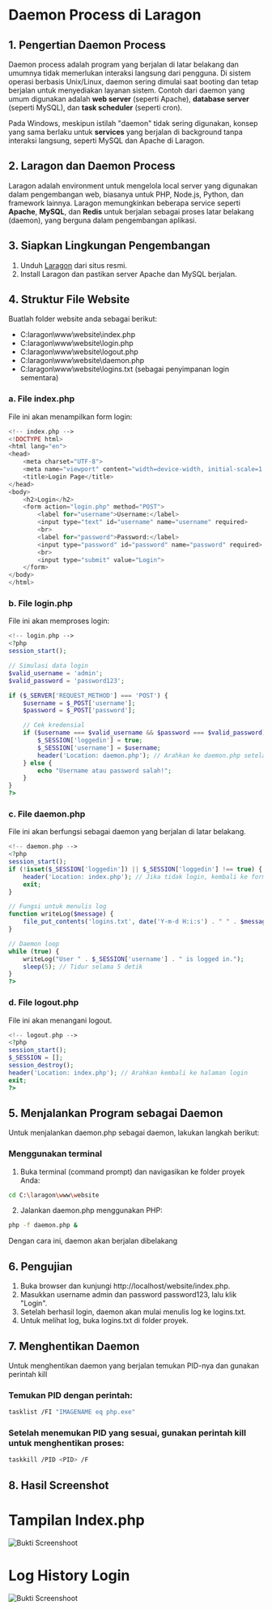 # Daemon Process di Laragon

## 1. Pengertian Daemon Process
Daemon process adalah program yang berjalan di latar belakang dan umumnya tidak memerlukan interaksi langsung dari pengguna. Di sistem operasi berbasis Unix/Linux, daemon sering dimulai saat booting dan tetap berjalan untuk menyediakan layanan sistem. Contoh dari daemon yang umum digunakan adalah **web server** (seperti Apache), **database server** (seperti MySQL), dan **task scheduler** (seperti cron).

Pada Windows, meskipun istilah "daemon" tidak sering digunakan, konsep yang sama berlaku untuk **services** yang berjalan di background tanpa interaksi langsung, seperti MySQL dan Apache di Laragon.

## 2. Laragon dan Daemon Process
Laragon adalah environment untuk mengelola local server yang digunakan dalam pengembangan web, biasanya untuk PHP, Node.js, Python, dan framework lainnya. Laragon memungkinkan beberapa service seperti **Apache**, **MySQL**, dan **Redis** untuk berjalan sebagai proses latar belakang (daemon), yang berguna dalam pengembangan aplikasi.

## 3. Siapkan Lingkungan Pengembangan
1. Unduh [Laragon](https://laragon.org/download) dari situs resmi.
2. Install Laragon dan pastikan server Apache dan MySQL berjalan.

## 4. Struktur File Website
Buatlah folder website anda sebagai berikut:

- C:laragon\www\website\index.php
- C:laragon\www\website\login.php
- C:laragon\www\website\logout.php
- C:laragon\www\website\daemon.php
- C:laragon\www\website\logins.txt (sebagai penyimpanan login sementara)

### a. File index.php
File ini akan menampilkan form login:

```php
<!-- index.php -->
<!DOCTYPE html>
<html lang="en">
<head>
    <meta charset="UTF-8">
    <meta name="viewport" content="width=device-width, initial-scale=1.0">
    <title>Login Page</title>
</head>
<body>
    <h2>Login</h2>
    <form action="login.php" method="POST">
        <label for="username">Username:</label>
        <input type="text" id="username" name="username" required>
        <br>
        <label for="password">Password:</label>
        <input type="password" id="password" name="password" required>
        <br>
        <input type="submit" value="Login">
    </form>
</body>
</html>

```

### b. File login.php
File ini akan memproses login:

```php
<!-- login.php -->
<?php
session_start();

// Simulasi data login
$valid_username = 'admin';
$valid_password = 'password123';

if ($_SERVER['REQUEST_METHOD'] === 'POST') {
    $username = $_POST['username'];
    $password = $_POST['password'];

    // Cek kredensial
    if ($username === $valid_username && $password === $valid_password) {
        $_SESSION['loggedin'] = true;
        $_SESSION['username'] = $username;
        header('Location: daemon.php'); // Arahkan ke daemon.php setelah login sukses
    } else {
        echo "Username atau password salah!";
    }
}
?>

```
### c. File daemon.php
File ini akan berfungsi sebagai daemon yang berjalan di latar belakang.

```php
<!-- daemon.php -->
<?php
session_start();
if (!isset($_SESSION['loggedin']) || $_SESSION['loggedin'] !== true) {
    header('Location: index.php'); // Jika tidak login, kembali ke form login
    exit;
}

// Fungsi untuk menulis log
function writeLog($message) {
    file_put_contents('logins.txt', date('Y-m-d H:i:s') . " " . $message . PHP_EOL, FILE_APPEND);
}

// Daemon loop
while (true) {
    writeLog("User " . $_SESSION['username'] . " is logged in.");
    sleep(5); // Tidur selama 5 detik
}
?>

```

### d. File logout.php
File ini akan menangani logout.

```php
<!-- logout.php -->
<?php
session_start();
$_SESSION = [];
session_destroy();
header('Location: index.php'); // Arahkan kembali ke halaman login
exit;
?>

```

## 5. Menjalankan Program sebagai Daemon
Untuk menjalankan daemon.php sebagai daemon, lakukan langkah berikut:

### Menggunakan terminal
1. Buka terminal (command prompt) dan navigasikan ke folder proyek Anda:

```bash
cd C:\laragon\www\website

```

2. Jalankan daemon.php menggunakan PHP:

```bash
php -f daemon.php &

```

Dengan cara ini, daemon akan berjalan dibelakang

## 6. Pengujian
1. Buka browser dan kunjungi http://localhost/website/index.php.
2. Masukkan username admin dan password password123, lalu klik "Login".
3. Setelah berhasil login, daemon akan mulai menulis log ke logins.txt.
4. Untuk melihat log, buka logins.txt di folder proyek.

## 7. Menghentikan Daemon
Untuk menghentikan daemon yang berjalan temukan PID-nya dan gunakan perintah kill

### Temukan PID dengan perintah:
```bash
tasklist /FI "IMAGENAME eq php.exe"

```

### Setelah menemukan PID yang sesuai, gunakan perintah kill untuk menghentikan proses:
```bash
taskkill /PID <PID> /F

```

## 8. Hasil Screenshot
# Tampilan Index.php
![Bukti Screenshoot](https://drive.google.com/file/d/1L87kpCTEGxsWAocANHRA8IfCwrn38Zxa/view?usp=sharing)

# Log History Login
![Bukti Screenshoot](https://drive.google.com/file/d/1wlmzNJ3fK5k7j7OWVnGNbe2J6HFVx4_v/view?usp=sharing)
